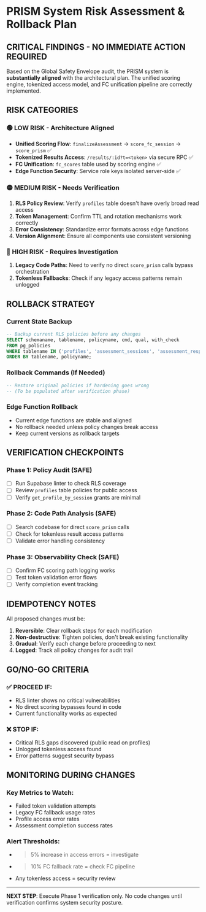 # PRISM System Risk Assessment & Rollback Plan

## CRITICAL FINDINGS - NO IMMEDIATE ACTION REQUIRED

Based on the Global Safety Envelope audit, the PRISM system is **substantially aligned** with the architectural plan. The unified scoring engine, tokenized access model, and FC unification pipeline are correctly implemented.

## RISK CATEGORIES

### 🟢 LOW RISK - Architecture Aligned
- **Unified Scoring Flow**: `finalizeAssessment` → `score_fc_session` → `score_prism` ✅
- **Tokenized Results Access**: `/results/:id?t=<token>` via secure RPC ✅  
- **FC Unification**: `fc_scores` table used by scoring engine ✅
- **Edge Function Security**: Service role keys isolated server-side ✅

### 🟡 MEDIUM RISK - Needs Verification
1. **RLS Policy Review**: Verify `profiles` table doesn't have overly broad read access
2. **Token Management**: Confirm TTL and rotation mechanisms work correctly
3. **Error Consistency**: Standardize error formats across edge functions
4. **Version Alignment**: Ensure all components use consistent versioning

### 🔴 HIGH RISK - Requires Investigation  
1. **Legacy Code Paths**: Need to verify no direct `score_prism` calls bypass orchestration
2. **Tokenless Fallbacks**: Check if any legacy access patterns remain unlogged

## ROLLBACK STRATEGY

### Current State Backup
```sql
-- Backup current RLS policies before any changes
SELECT schemaname, tablename, policyname, cmd, qual, with_check 
FROM pg_policies 
WHERE tablename IN ('profiles', 'assessment_sessions', 'assessment_responses')
ORDER BY tablename, policyname;
```

### Rollback Commands (If Needed)
```sql
-- Restore original policies if hardening goes wrong
-- (To be populated after verification phase)
```

### Edge Function Rollback
- Current edge functions are stable and aligned
- No rollback needed unless policy changes break access
- Keep current versions as rollback targets

## VERIFICATION CHECKPOINTS

### Phase 1: Policy Audit (SAFE)
- [ ] Run Supabase linter to check RLS coverage
- [ ] Review `profiles` table policies for public access
- [ ] Verify `get_profile_by_session` grants are minimal

### Phase 2: Code Path Analysis (SAFE)  
- [ ] Search codebase for direct `score_prism` calls
- [ ] Check for tokenless result access patterns
- [ ] Validate error handling consistency

### Phase 3: Observability Check (SAFE)
- [ ] Confirm FC scoring path logging works
- [ ] Test token validation error flows  
- [ ] Verify completion event tracking

## IDEMPOTENCY NOTES

All proposed changes must be:
1. **Reversible**: Clear rollback steps for each modification
2. **Non-destructive**: Tighten policies, don't break existing functionality  
3. **Gradual**: Verify each change before proceeding to next
4. **Logged**: Track all policy changes for audit trail

## GO/NO-GO CRITERIA

### ✅ PROCEED IF:
- RLS linter shows no critical vulnerabilities
- No direct scoring bypasses found in code
- Current functionality works as expected

### ❌ STOP IF:
- Critical RLS gaps discovered (public read on profiles)
- Unlogged tokenless access found
- Error patterns suggest security bypass

## MONITORING DURING CHANGES

### Key Metrics to Watch:
- Failed token validation attempts
- Legacy FC fallback usage rates  
- Profile access error rates
- Assessment completion success rates

### Alert Thresholds:
- >5% increase in access errors = investigate
- >10% FC fallback rate = check FC pipeline
- Any tokenless access = security review

---

**NEXT STEP**: Execute Phase 1 verification only. No code changes until verification confirms system security posture.